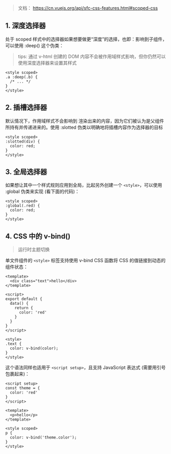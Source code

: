 > 文档： https://cn.vuejs.org/api/sfc-css-features.html#scoped-css

## 1. 深度选择器

处于 scoped 样式中的选择器如果想要做更“深度”的选择，也即：影响到子组件，可以使用 :deep() 这个伪类：

> tips: 通过 v-html 创建的 DOM 内容不会被作用域样式影响，但你仍然可以使用深度选择器来设置其样式

```
<style scoped>
.a :deep(.b) {
  /* ... */
}
</style>

```

## 2. 插槽选择器

默认情况下，作用域样式不会影响到 <slot/> 渲染出来的内容，因为它们被认为是父组件所持有并传递进来的。使用 :slotted 伪类以明确地将插槽内容作为选择器的目标

```
<style scoped>
:slotted(div) {
  color: red;
}
</style>

```

## 3. 全局选择器

如果想让其中一个样式规则应用到全局，比起另外创建一个 `<style>`，可以使用 :global 伪类来实现 (看下面的代码)：

```
<style scoped>
:global(.red) {
  color: red;
}
</style>
```

## 4. CSS 中的 v-bind()

> 运行时主题切换

单文件组件的 `<style>` 标签支持使用 v-bind CSS 函数将 CSS 的值链接到动态的组件状态：

```
<template>
  <div class="text">hello</div>
</template>

<script>
export default {
  data() {
    return {
      color: 'red'
    }
  }
}
</script>

<style>
.text {
  color: v-bind(color);
}
</style>

```

这个语法同样也适用于 `<script setup>`，且支持 JavaScript 表达式 (需要用引号包裹起来)：

```
<script setup>
const theme = {
  color: 'red'
}
</script>

<template>
  <p>hello</p>
</template>

<style scoped>
p {
  color: v-bind('theme.color');
}
</style>

```
